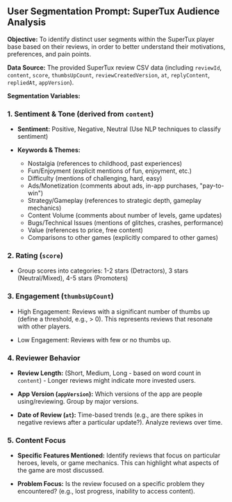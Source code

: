 ## User Segmentation Prompt: SuperTux Audience Analysis

**Objective:** To identify distinct user segments within the SuperTux player base based on their reviews, in order to better understand their motivations, preferences, and pain points.

**Data Source:** The provided SuperTux review CSV data (including `reviewId`, `content`, `score`, `thumbsUpCount`, `reviewCreatedVersion`, `at`, `replyContent`, `repliedAt`, `appVersion`).

**Segmentation Variables:**

### 1. Sentiment & Tone (derived from `content`)

*   **Sentiment:** Positive, Negative, Neutral (Use NLP techniques to classify sentiment)

*   **Keywords & Themes:**

    *   Nostalgia (references to childhood, past experiences)
    *   Fun/Enjoyment (explicit mentions of fun, enjoyment, etc.)
    *   Difficulty (mentions of challenging, hard, easy)
    *   Ads/Monetization (comments about ads, in-app purchases, "pay-to-win")
    *   Strategy/Gameplay (references to strategic depth, gameplay mechanics)
    *   Content Volume (comments about number of levels, game updates)
    *   Bugs/Technical Issues (mentions of glitches, crashes, performance)
    *   Value (references to price, free content)
    *   Comparisons to other games (explicitly compared to other games)

### 2. Rating (`score`)

*   Group scores into categories: 1-2 stars (Detractors), 3 stars (Neutral/Mixed), 4-5 stars (Promoters)

### 3. Engagement (`thumbsUpCount`)

*   High Engagement: Reviews with a significant number of thumbs up (define a threshold, e.g., > 0). This represents reviews that resonate with other players.

*   Low Engagement: Reviews with few or no thumbs up.

### 4. Reviewer Behavior

*   **Review Length:** (Short, Medium, Long - based on word count in `content`) - Longer reviews might indicate more invested users.

*   **App Version (`appVersion`):** Which versions of the app are people using/reviewing. Group by major versions.

*   **Date of Review (`at`):** Time-based trends (e.g., are there spikes in negative reviews after a particular update?). Analyze reviews over time.

### 5. Content Focus

*   **Specific Features Mentioned:** Identify reviews that focus on particular heroes, levels, or game mechanics. This can highlight what aspects of the game are most discussed.

*   **Problem Focus:** Is the review focused on a specific problem they encountered? (e.g., lost progress, inability to access content).